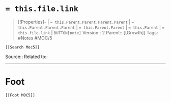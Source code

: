 # `= this.file.link`
>[!Properties]- | `= this.Parent.Parent.Parent.Parent` |  `= this.Parent.Parent.Parent` | `= this.Parent.Parent` | `= this.Parent` | `= this.file.link` | `BUTTON[note]`
>Version:: 2
>Parent:: [[Growth]]
>Tags: #Notes #MOC/5
```meta-bind-embed
[[Search Moc5]]
```
Source::
Related to::
***

 
# Foot
```meta-bind-embed
[[Foot MOC5]]
```

